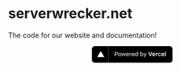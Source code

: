 # serverwrecker.net
The code for our website and documentation!

<p align="center">
  <a rel="noopener noreferrer" target="_blank" href="https://vercel.com/?utm_source=serverwrecker&utm_campaign=oss">
    <img height="34px" src="/public/assets/powered-by-vercel.svg" alt="Powered by vercel">
  </a>
</p>
